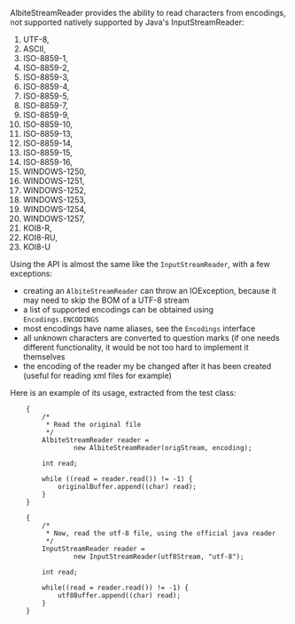 AlbiteStreamReader provides the ability to read characters from encodings, not supported natively supported by Java's InputStreamReader:

1. UTF-8,
1. ASCII,
1. ISO-8859-1,
1. ISO-8859-2,
1. ISO-8859-3,
1. ISO-8859-4,
1. ISO-8859-5,
1. ISO-8859-7,
1. ISO-8859-9,
1. ISO-8859-10,
1. ISO-8859-13,
1. ISO-8859-14,
1. ISO-8859-15,
1. ISO-8859-16,
1. WINDOWS-1250,
1. WINDOWS-1251,
1. WINDOWS-1252,
1. WINDOWS-1253,
1. WINDOWS-1254,
1. WINDOWS-1257,
1. KOI8-R,
1. KOI8-RU,
1. KOI8-U

Using the API is almost the same like the `InputStreamReader`, with a few exceptions:

- creating an `AlbiteStreamReader` can throw an IOException, because it may need to skip the BOM of a UTF-8 stream
- a list of supported encodings can be obtained using `Encodings.ENCODINGS`
- most encodings have name aliases, see the `Encodings` interface
- all unknown characters are converted to question marks (if one needs different functionality, it would be not too hard to implement it themselves
- the encoding of the reader my be changed after it has been created (useful for reading xml files for example)

Here is an example of its usage, extracted from the test class:

        {
            /*
             * Read the original file
             */
            AlbiteStreamReader reader =
                    new AlbiteStreamReader(origStream, encoding);

            int read;

            while ((read = reader.read()) != -1) {
                originalBuffer.append((char) read);
            }
        }

        {
            /*
             * Now, read the utf-8 file, using the official java reader
             */
            InputStreamReader reader =
                    new InputStreamReader(utf8Stream, "utf-8");

            int read;

            while((read = reader.read()) != -1) {
                utf8Buffer.append((char) read);
            }
        }
